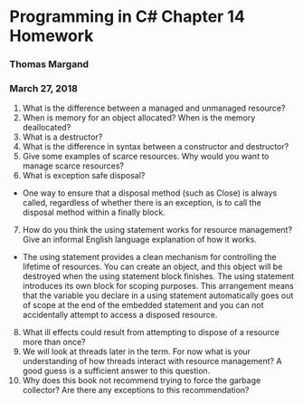 # Programming in C# Chapter 14 Homework
### Thomas Margand
### March 27, 2018

1. What is the difference between a managed and unmanaged resource?
2. When is memory for an object allocated? When is the memory deallocated?
3. What is a destructor?
4. What is the difference in syntax between a constructor and destructor?
5. Give some examples of scarce resources. Why would you want to manage scarce resources?
6. What is exception safe disposal?

- One way to ensure that a disposal method (such as Close) is always called, regardless of whether there is an exception, is to call the disposal method within a finally block.

7. How do you think the using statement works for resource management? Give an informal English language explanation of how it works.

- The using statement provides a clean mechanism for controlling the lifetime of resources. You can create an object, and this object will be destroyed when the using statement block finishes. The using statement introduces its own block for scoping purposes. This arrangement means that the variable you declare in a using statement automatically goes out of scope at the end of the embedded statement and you can not accidentally attempt to access a disposed resource.

8. What ill effects could result from attempting to dispose of a resource more than once?
9. We will look at threads later in the term. For now what is your understanding of how threads interact with resource management?  A good guess is a sufficient answer to this question.
10. Why does this book not recommend trying to force the garbage collector? Are there any exceptions to this recommendation?
